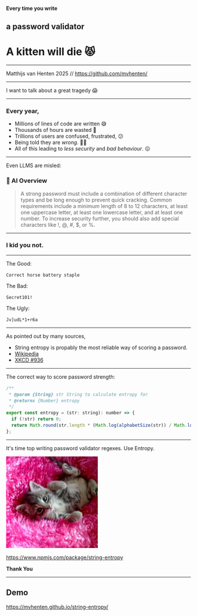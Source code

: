 #### Every time you write 
## a password validator 
# A kitten will die 😾

---

Matthijs van Henten 2025 // https://github.com/mvhenten/

---

I want to talk about a great tragedy 😱

---

### Every year, 


* Millions of lines of code are written 😅
* Thousands of hours are wasted 🤡
* Trillions of users are confused, frustrated, 😕
* Being told they are _wrong_. 😵‍💫
* All of this leading to _less security_ and _bad behaviour_. 😖

---

Even LLMS are misled:

### 🌟 AI Overview

> A strong password must include a combination of different character types and be long enough to prevent quick cracking. Common requirements include a minimum length of 8 to 12 characters, at least one uppercase letter, at least one lowercase letter, and at least one number. To increase security further, you should also add special characters like !, @, #, $, or %. 

---

### I kid you not.

---

The Good:

```
Correct horse battery staple
```

The Bad:

```
Secret101!
```

The Ugly:
```
Jv]udL*1+r6a
```

---

As pointed out by many sources, 

* String entropy is propably the most reliable way of scoring a password.
* [Wikipedia](https://en.wikipedia.org/wiki/Password_strength#Entropy_as_a_measure_of_password_strength)
* [XKCD #936](https://xkcd.com/936/)

---

The correct way to score password strength:

```javascript
/**
 * @param {String} str String to calculate entropy for
 * @returns {Number} entropy
 */
export const entropy = (str: string): number => {
  if (!str) return 0;
  return Math.round(str.length * (Math.log(alphabetSize(str)) / Math.log(2)));
};
```

---

It's time top writing password validator regexes. Use Entropy.

![Thank You](./kitten.jpg)

https://www.npmjs.com/package/string-entropy

**Thank You**

---

## Demo

https://mvhenten.github.io/string-entropy/